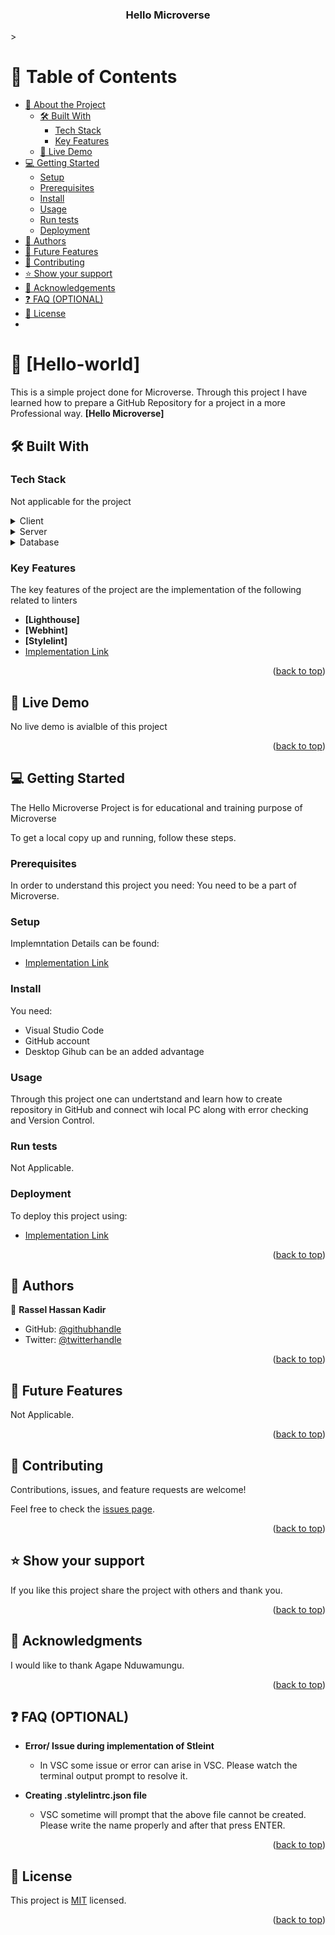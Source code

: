 <a name="readme-top"></a>

<!--
HOW TO USE:
This is an example of how you may give instructions on setting up your project locally.

Modify this file to match your project and remove sections that don't apply.

REQUIRED SECTIONS:
- Table of Contents
- About the Project
  - Built With
  - Live Demo
- Getting Started
- Authors
- Future Features
- Contributing
- Show your support
- Acknowledgements
- License

OPTIONAL SECTIONS:
- FAQ

After you're finished please remove all the comments and instructions!
-->

<div align="center">
  <h3><b>Hello Microverse</b></h3>
</div>>

<!-- TABLE OF CONTENTS -->

# 📗 Table of Contents

- [📖 About the Project](#about-project)
  - [🛠 Built With](#built-with)
    - [Tech Stack](#tech-stack)
    - [Key Features](#key-features)
  - [🚀 Live Demo](#live-demo)
- [💻 Getting Started](#getting-started)
  - [Setup](#setup)
  - [Prerequisites](#prerequisites)
  - [Install](#install)
  - [Usage](#usage)
  - [Run tests](#run-tests)
  - [Deployment](#triangular_flag_on_post-deployment)
- [👥 Authors](#authors)
- [🔭 Future Features](#future-features)
- [🤝 Contributing](#contributing)
- [⭐️ Show your support](#support)
- [🙏 Acknowledgements](#acknowledgements)
- [❓ FAQ (OPTIONAL)](#faq)
- [📝 License](#license)
- 
<!-- PROJECT DESCRIPTION -->
# 📖 [Hello-world] <a name="about-project"></a>
This is a simple project done for Microverse. Through this project I have learned how to prepare a GitHub Repository for a project in a more Professional way. 
**[Hello Microverse]** 

## 🛠 Built With <a name="built-with"></a>

### Tech Stack <a name="tech-stack"></a>

Not applicable for the project

<details>
  <summary>Client</summary>
  <ul>
    <li><a href="https://reactjs.org/">Not applicable</a></li>
  </ul>
</details>

<details>
  <summary>Server</summary>
  <ul>
    <li><a href="https://expressjs.com/">Not applicable</a></li>
  </ul>
</details>

<details>
<summary>Database</summary>
  <ul>
    <li><a href="https://www.postgresql.org/">Not applicable</a></li>
  </ul>
</details>

<!-- Features -->

### Key Features <a name="key-features"></a>

The key features of the project are the implementation of the following related to linters

- **[Lighthouse]**
- **[Webhint]**
- **[Stylelint]**
- [Implementation Link](https://github.com/microverseinc/linters-config/tree/master/html-css)

<p align="right">(<a href="#readme-top">back to top</a>)</p>

<!-- LIVE DEMO -->

## 🚀 Live Demo <a name="live-demo"></a>

No live demo is avialble of this project



<p align="right">(<a href="#readme-top">back to top</a>)</p>

<!-- GETTING STARTED -->

## 💻 Getting Started <a name="getting-started"></a>

The Hello Microverse Project is for educational and training purpose of Microverse

To get a local copy up and running, follow these steps.

### Prerequisites

In order to understand this project you need:
You need to be a part of Microverse.


### Setup
Implemntation Details can be found: 
- [Implementation Link](https://github.com/microverseinc/curriculum-transversal-skills/blob/main/documentation/hello_microverse_project.md)


### Install

You need:
- Visual Studio Code
- GitHub account
- Desktop Gihub can be an added advantage

### Usage

Through this project one can undertstand and learn how to create repository in GitHub and connect wih local PC along with error checking and Version Control.

### Run tests

Not Applicable.

### Deployment

To deploy this project using:
- [Implementation Link](https://github.com/microverseinc/curriculum-transversal-skills/blob/main/documentation/hello_microverse_project.md)


<p align="right">(<a href="#readme-top">back to top</a>)</p>

<!-- AUTHORS -->
## 👥 Authors <a name="authors"></a>
👤 **Rassel Hassan Kadir**

- GitHub: [@githubhandle](https://github.com/githubhandle)
- Twitter: [@twitterhandle](https://twitter.com/rhk_trading)

<p align="right">(<a href="#readme-top">back to top</a>)</p>

<!-- FUTURE FEATURES -->

## 🔭 Future Features <a name="future-features"></a>

Not Applicable.

<p align="right">(<a href="#readme-top">back to top</a>)</p>

<!-- CONTRIBUTING -->

## 🤝 Contributing <a name="contributing"></a>

Contributions, issues, and feature requests are welcome!

Feel free to check the [issues page](https://github.com/RHK-MICROVERSE/Hello-world/issues).

<p align="right">(<a href="#readme-top">back to top</a>)</p>

<!-- SUPPORT -->

## ⭐️ Show your support <a name="support"></a>

If you like this project share the project with others and thank you.

<p align="right">(<a href="#readme-top">back to top</a>)</p>

<!-- ACKNOWLEDGEMENTS -->

## 🙏 Acknowledgments <a name="acknowledgements"></a>

I would like to thank Agape Nduwamungu.

<p align="right">(<a href="#readme-top">back to top</a>)</p>
<!-- FAQ (optional) -->

## ❓ FAQ (OPTIONAL) <a name="faq"></a>


- **Error/ Issue during implementation of Stleint**

  - In VSC some issue or error can arise in VSC. Please watch the terminal output prompt to resolve it.

- **Creating .stylelintrc.json file**

  - VSC sometime will prompt that the above file cannot be created. Please write the name properly and after that press ENTER.

<p align="right">(<a href="#readme-top">back to top</a>)</p>

<!-- LICENSE -->

## 📝 License <a name="license"></a>

This project is [MIT](https://github.com/RHK-MICROVERSE/Hello-world/blob/htmlcss-branch/.LICENSEE) licensed.


<p align="right">(<a href="#readme-top">back to top</a>)</p>
